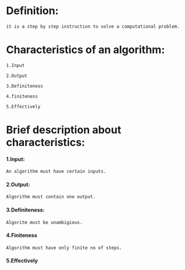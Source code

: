 # Definition:
    it is a step by step instruction to solve a computational problem.

# Characteristics of an algorithm:
    1.Input   

    2.Output

    3.Definiteness

    4.finiteness

    5.Effectively


# Brief description about characteristics:   

   #### 1.Input:
    An algorithm must have certain inputs.

   #### 2.Output:
    Algorithm must contain one output.

   #### 3.Definiteness:
    Algoritm must be unambigious. 

   #### 4.Finiteness
    Algorithm must have only finite no of steps.
   
   #### 5.Effectively
   